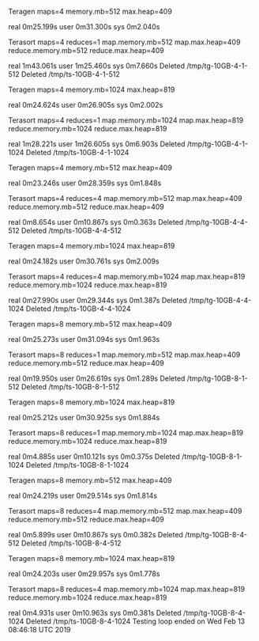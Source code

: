 Teragen maps=4 memory.mb=512 max.heap=409

real    0m25.199s
user    0m31.300s
sys     0m2.040s

Terasort maps=4 reduces=1 map.memory.mb=512 map.max.heap=409 reduce.memory.mb=512 reduce.max.heap=409

real    1m43.061s
user    1m25.460s
sys     0m7.660s
Deleted /tmp/tg-10GB-4-1-512
Deleted /tmp/ts-10GB-4-1-512


Teragen maps=4 memory.mb=1024 max.heap=819

real    0m24.624s
user    0m26.905s
sys     0m2.002s

Terasort maps=4 reduces=1 map.memory.mb=1024 map.max.heap=819 reduce.memory.mb=1024 reduce.max.heap=819

real    1m28.221s
user    1m26.605s
sys     0m6.903s
Deleted /tmp/tg-10GB-4-1-1024
Deleted /tmp/ts-10GB-4-1-1024


Teragen maps=4 memory.mb=512 max.heap=409

real    0m23.246s
user    0m28.359s
sys     0m1.848s

Terasort maps=4 reduces=4 map.memory.mb=512 map.max.heap=409 reduce.memory.mb=512 reduce.max.heap=409

real    0m8.654s
user    0m10.867s
sys     0m0.363s
Deleted /tmp/tg-10GB-4-4-512
Deleted /tmp/ts-10GB-4-4-512


Teragen maps=4 memory.mb=1024 max.heap=819

real    0m24.182s
user    0m30.761s
sys     0m2.009s

Terasort maps=4 reduces=4 map.memory.mb=1024 map.max.heap=819 reduce.memory.mb=1024 reduce.max.heap=819

real    0m27.990s
user    0m29.344s
sys     0m1.387s
Deleted /tmp/tg-10GB-4-4-1024
Deleted /tmp/ts-10GB-4-4-1024


Teragen maps=8 memory.mb=512 max.heap=409

real    0m25.273s
user    0m31.094s
sys     0m1.963s

Terasort maps=8 reduces=1 map.memory.mb=512 map.max.heap=409 reduce.memory.mb=512 reduce.max.heap=409

real    0m19.950s
user    0m26.619s
sys     0m1.289s
Deleted /tmp/tg-10GB-8-1-512
Deleted /tmp/ts-10GB-8-1-512


Teragen maps=8 memory.mb=1024 max.heap=819

real    0m25.212s
user    0m30.925s
sys     0m1.884s

Terasort maps=8 reduces=1 map.memory.mb=1024 map.max.heap=819 reduce.memory.mb=1024 reduce.max.heap=819

real    0m4.885s
user    0m10.121s
sys     0m0.375s
Deleted /tmp/tg-10GB-8-1-1024
Deleted /tmp/ts-10GB-8-1-1024


Teragen maps=8 memory.mb=512 max.heap=409

real    0m24.219s
user    0m29.514s
sys     0m1.814s

Terasort maps=8 reduces=4 map.memory.mb=512 map.max.heap=409 reduce.memory.mb=512 reduce.max.heap=409

real    0m5.899s
user    0m10.867s
sys     0m0.382s
Deleted /tmp/tg-10GB-8-4-512
Deleted /tmp/ts-10GB-8-4-512


Teragen maps=8 memory.mb=1024 max.heap=819

real    0m24.203s
user    0m29.957s
sys     0m1.778s

Terasort maps=8 reduces=4 map.memory.mb=1024 map.max.heap=819 reduce.memory.mb=1024 reduce.max.heap=819

real    0m4.931s
user    0m10.963s
sys     0m0.381s
Deleted /tmp/tg-10GB-8-4-1024
Deleted /tmp/ts-10GB-8-4-1024
Testing loop ended on Wed Feb 13 08:46:18 UTC 2019

